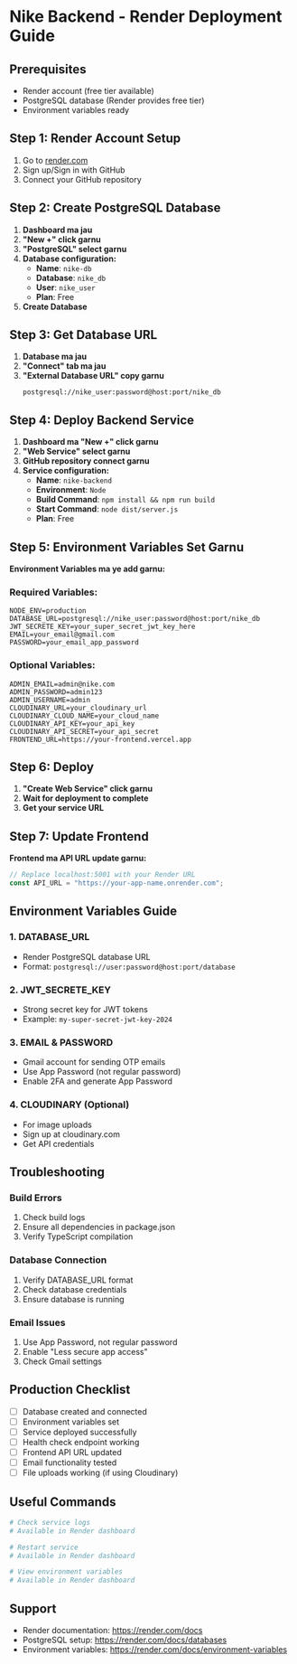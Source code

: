 # Nike Backend - Render Deployment Guide

## Prerequisites
- Render account (free tier available)
- PostgreSQL database (Render provides free tier)
- Environment variables ready

## Step 1: Render Account Setup
1. Go to [render.com](https://render.com)
2. Sign up/Sign in with GitHub
3. Connect your GitHub repository

## Step 2: Create PostgreSQL Database
1. **Dashboard ma jau**
2. **"New +" click garnu**
3. **"PostgreSQL" select garnu**
4. **Database configuration:**
   - **Name**: `nike-db`
   - **Database**: `nike_db`
   - **User**: `nike_user`
   - **Plan**: Free
5. **Create Database**

## Step 3: Get Database URL
1. **Database ma jau**
2. **"Connect" tab ma jau**
3. **"External Database URL" copy garnu**
   ```
   postgresql://nike_user:password@host:port/nike_db
   ```

## Step 4: Deploy Backend Service
1. **Dashboard ma "New +" click garnu**
2. **"Web Service" select garnu**
3. **GitHub repository connect garnu**
4. **Service configuration:**
   - **Name**: `nike-backend`
   - **Environment**: `Node`
   - **Build Command**: `npm install && npm run build`
   - **Start Command**: `node dist/server.js`
   - **Plan**: Free

## Step 5: Environment Variables Set Garnu
**Environment Variables ma ye add garnu:**

### Required Variables:
```
NODE_ENV=production
DATABASE_URL=postgresql://nike_user:password@host:port/nike_db
JWT_SECRETE_KEY=your_super_secret_jwt_key_here
EMAIL=your_email@gmail.com
PASSWORD=your_email_app_password
```

### Optional Variables:
```
ADMIN_EMAIL=admin@nike.com
ADMIN_PASSWORD=admin123
ADMIN_USERNAME=admin
CLOUDINARY_URL=your_cloudinary_url
CLOUDINARY_CLOUD_NAME=your_cloud_name
CLOUDINARY_API_KEY=your_api_key
CLOUDINARY_API_SECRET=your_api_secret
FRONTEND_URL=https://your-frontend.vercel.app
```

## Step 6: Deploy
1. **"Create Web Service" click garnu**
2. **Wait for deployment to complete**
3. **Get your service URL**

## Step 7: Update Frontend
**Frontend ma API URL update garnu:**
```javascript
// Replace localhost:5001 with your Render URL
const API_URL = "https://your-app-name.onrender.com";
```

## Environment Variables Guide

### 1. DATABASE_URL
- Render PostgreSQL database URL
- Format: `postgresql://user:password@host:port/database`

### 2. JWT_SECRETE_KEY
- Strong secret key for JWT tokens
- Example: `my-super-secret-jwt-key-2024`

### 3. EMAIL & PASSWORD
- Gmail account for sending OTP emails
- Use App Password (not regular password)
- Enable 2FA and generate App Password

### 4. CLOUDINARY (Optional)
- For image uploads
- Sign up at cloudinary.com
- Get API credentials

## Troubleshooting

### Build Errors
1. Check build logs
2. Ensure all dependencies in package.json
3. Verify TypeScript compilation

### Database Connection
1. Verify DATABASE_URL format
2. Check database credentials
3. Ensure database is running

### Email Issues
1. Use App Password, not regular password
2. Enable "Less secure app access"
3. Check Gmail settings

## Production Checklist
- [ ] Database created and connected
- [ ] Environment variables set
- [ ] Service deployed successfully
- [ ] Health check endpoint working
- [ ] Frontend API URL updated
- [ ] Email functionality tested
- [ ] File uploads working (if using Cloudinary)

## Useful Commands
```bash
# Check service logs
# Available in Render dashboard

# Restart service
# Available in Render dashboard

# View environment variables
# Available in Render dashboard
```

## Support
- Render documentation: https://render.com/docs
- PostgreSQL setup: https://render.com/docs/databases
- Environment variables: https://render.com/docs/environment-variables 